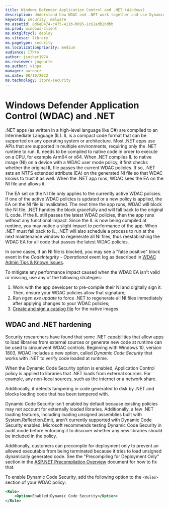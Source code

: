 ```yaml
---
title: Windows Defender Application Control and .NET (Windows)
description: Understand how WDAC and .NET work together and use Dynamic Code Security to verify code loaded by .NET at runtime.
keywords: security, malware
ms.assetid: 8d6e0474-c475-411b-b095-1c61adb2bdbb
ms.prod: windows-client
ms.mktglfcycl: deploy
ms.sitesec: library
ms.pagetype: security
ms.localizationpriority: medium
audience: ITPro
author: jsuther1974
ms.reviewer: jogeurte
ms.author: vinpa
manager: aaroncz
ms.date: 08/10/2022
ms.technology: itpro-security
---
```


# Windows Defender Application Control (WDAC) and .NET

.NET apps (as written in a high-level language like C#) are compiled to an Intermediate Language (IL). IL is a compact code format that can be supported on any operating system or architecture. Most .NET apps use APIs that are supported in multiple environments, requiring only the .NET runtime to run. IL needs to be compiled to native code in order to execute on a CPU, for example Arm64 or x64. When .NET compiles IL to native image (NI) on a device with a WDAC user mode policy, it first checks whether the original IL file passes the current WDAC policies. If so, .NET sets an NTFS extended attribute (EA) on the generated NI file so that WDAC knows to trust it as well. When the .NET app runs, WDAC sees the EA on the NI file and allows it.

The EA set on the NI file only applies to the currently active WDAC policies. If one of the active WDAC policies is updated or a new policy is applied, the EA on the NI file is invalidated. The next time the app runs, WDAC will block the NI file. .NET handles the block gracefully and will fall back to the original IL code. If the IL still passes the latest WDAC policies, then the app runs without any functional impact. Since the IL is now being compiled at runtime, you may notice a slight impact to performance of the app. When .NET must fall back to IL, .NET will also schedule a process to run at the next maintenance window to regenerate all NI files, thus reestablishing the WDAC EA for all code that passes the latest WDAC policies.

In some cases, if an NI file is blocked, you may see a "false positive" block event in the *CodeIntegrity - Operational* event log as described in [WDAC Admin Tips & Known Issues](/windows/security/threat-protection/windows-defender-application-control/operations/known-issues#net-native-images-may-generate-false-positive-block-events).

To mitigate any performance impact caused when the WDAC EA isn't valid or missing, use any of the following strategies:

1. Work with the app developer to pre-compile their NI and digitally sign it. Then, ensure your WDAC policies allow that signature;
2. Run *ngen.exe update* to force .NET to regenerate all NI files immediately after applying changes to your WDAC policies;
3. [Create and sign a catalog file](/windows/security/threat-protection/windows-defender-application-control/deploy-catalog-files-to-support-windows-defender-application-control) for the native images

## WDAC and .NET hardening

Security researchers have found that some .NET capabilities that allow apps to load libraries from external sources or generate new code at runtime can be used to circumvent WDAC controls.
Beginning with Windows 10, version 1803, WDAC includes a new option, called *Dynamic Code Security* that works with .NET to verify code loaded at runtime.

When the Dynamic Code Security option is enabled, Application Control policy is applied to libraries that .NET loads from external sources. For example, any non-local sources, such as the internet or a network share.

Additionally, it detects tampering in code generated to disk by .NET and blocks loading code that has been tampered with.

Dynamic Code Security isn't enabled by default because existing policies may not account for externally loaded libraries.
Additionally, a few .NET loading features, including loading unsigned assemblies built with System.Reflection.Emit, aren't currently supported with Dynamic Code Security enabled.
Microsoft recommends testing Dynamic Code Security in audit mode before enforcing it to discover whether any new libraries should be included in the policy.

Additionally, customers can precompile for deployment only to prevent an allowed executable from being terminated because it tries to load unsigned dynamically generated code. See the "Precompiling for Deployment Only" section in the [ASP.NET Precompilation Overview](/previous-versions/aspnet/bb398860(v=vs.100)) document for how to fix that.

To enable Dynamic Code Security, add the following option to the `<Rules>` section of your WDAC policy:

```xml
<Rule> 
    <Option>Enabled:Dynamic Code Security</Option> 
</Rule>
```

